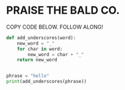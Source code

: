 # PRAISE THE BALD CO.
COPY CODE BELOW. FOLLOW ALONG!
```python
def add_underscores(word):
    new_word = "_"
    for char in word:
        new_word = char + "_"
    return new_word


phrase = "hello"
print(add_underscores(phrase))
```
